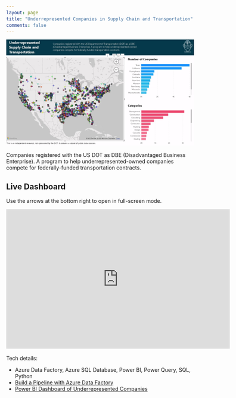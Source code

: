 ```yaml
---
layout: page
title: "Underrepresented Companies in Supply Chain and Transportation"
comments: false
---
```


![Underrepresented Companies in Supply Chain and Transportation](/assets/images/powerbi-dashboard-underrepresented-supply-chain.png)

Companies registered with the US DOT as DBE (Disadvantaged Business Enterprise). A program to help underrepresented-owned companies compete for federally-funded transportation contracts.

## Live Dashboard

Use the arrows at the bottom right to open in full-screen mode.

<iframe title="Report Section" width="600" height="373.5" src="https://app.powerbi.com/view?r=eyJrIjoiNGIzZmY5ODEtMTI2Ny00ZGFlLWE5ZjgtZTUxNmQxNjI1N2MxIiwidCI6ImFlYWFhOWZmLTM2ZmYtNDJjOC1hYjE5LTI0OTgzMzUxYTY0MCJ9&pageName=ReportSection" frameborder="0" allowFullScreen="true"></iframe>

Tech details:
* Azure Data Factory, Azure SQL Database, Power BI, Power Query, SQL, Python
* [Build a Pipeline with Azure Data Factory](../../data-pipeline-azure-data-factory/)
* [Power BI Dashboard of Underrepresented Companies](../../powerbi-dashboard-underrepresented-companies/)